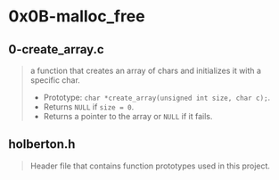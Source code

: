 # 0x0B-malloc_free

## 0-create_array.c
> a function that creates an array of chars and initializes it with a specific char.
> - Prototype: ``` char *create_array(unsigned int size, char c); ```.
> - Returns ``` NULL ``` if ``` size = 0 ```.
> - Returns a pointer to the array or ``` NULL ``` if it fails.


## holberton.h
> Header file that contains function prototypes used in this project.

